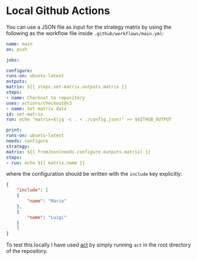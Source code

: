 # Local Github Actions

You can use a JSON file as input for the strategy matrix by using the following as the workflow file inside `.github/workflows/main.yml`:

```yaml
name: main
on: push

jobs:

configure:
runs-on: ubuntu-latest
outputs:
matrix: ${{ steps.set-matrix.outputs.matrix }}
steps:
- name: Checkout to repository
uses: actions/checkout@v3
- name: Set matrix data
id: set-matrix
run: echo "matrix=$(jq -c . < ./config.json)" >> $GITHUB_OUTPUT

print:
runs-on: ubuntu-latest
needs: configure
strategy:
matrix: ${{ fromJson(needs.configure.outputs.matrix) }}
steps:
- run: echo ${{ matrix.name }}
```

where the configuration should be written with the `include` key explicitly:

```json
{
    "include": [
    {
        "name": "Mario"
    },
    {
        "name": "Luigi"
    }
    ]
}
```

To test this locally I have used [act](https://github.com/nektos/act) by simply running `act` in the root directory of the repository.